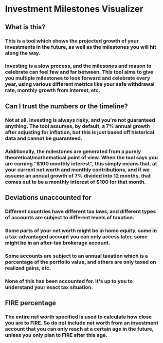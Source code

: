 # <h1>Investment Milestones Visualizer</h1>

## <h2>What is this?</h2>
### <p>This is a tool which shows the projected growth of your investments in the future, as well as the milestones you will hit along the way.</p>

### <p>Investing is a slow process, and the milesones and reason to celebrate can feel few and far between. This tool aims to give you multiple milestones to look forward and celebrate every year, using various different metrics like your safe withdrawal rate, monthly growth from interest, etc.</p>

## <h2>Can I trust the numbers or the timeline?</h2>

### <p>Not at all. Investing is always risky, and you're not guaranteed anything. The tool assumes, by default, a 7% annual growth after adjusting for inflation, but this is just based off historical data and cannot be guaranteed.</p>

### <p>Additionally, the milestones are generated from a purely theoretical/mathematical point of view. When the tool says you are earning "$100 monthly interest", this simply means that, at your current net worth and monthly contributions, and if we assume an annual growth of 7% divided into 12 months, that comes out to be a monthly interest of $100 for that month.</p>

## <h2>Deviations unaccounted for</h2>

### <p>Different countries have different tax laws, and different types of accounts are subject to different levels of taxation.</p>

### <p>Some parts of your net worth might be in home equity, some in a tax-advantaged account you can only access later, some might be in an after-tax brokerage account.</p>

### <p>Some accounts are subject to an annual taxation which is a percentage of the portfolio value, and others are only taxed on realized gains, etc.</p>

### <p>None of this has been accounted for. It's up to you to understand your exact tax situation.</p>

## <h2>FIRE percentage</h2>

### <p>The entire net worth specified is used to calculate how close you are to FIRE. So do not include net worth from an investment account that you can only reach at a certain age in the future, unless you only plan to FIRE after this age.</p>
